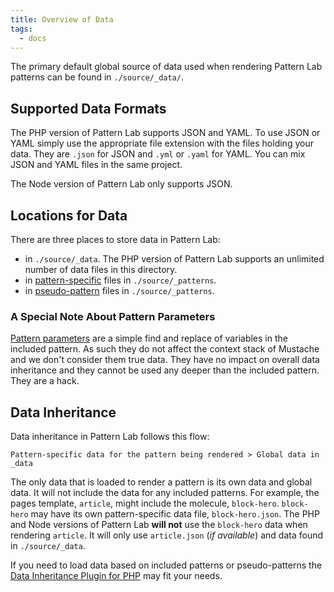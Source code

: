 ```yaml
---
title: Overview of Data
tags:
  - docs
---
```


The primary default global source of data used when rendering Pattern Lab patterns can be found in `./source/_data/`.

## Supported Data Formats

The PHP version of Pattern Lab supports JSON and YAML. To use JSON or YAML simply use the appropriate file extension with the files holding your data. They are `.json` for JSON and `.yml` or `.yaml` for YAML. You can mix JSON and YAML files in the same project.

The Node version of Pattern Lab only supports JSON.

## Locations for Data

There are three places to store data in Pattern Lab:

* in `./source/_data`. The PHP version of Pattern Lab supports an unlimited number of data files in this directory.
* in [pattern-specific](/docs/data-pattern-specific.html) files in `./source/_patterns`.
* in [pseudo-pattern](/docs/pattern-pseudo-patterns.html) files in `./source/_patterns`.

### A Special Note About Pattern Parameters

[Pattern parameters](/docs/pattern-parameters.html) are a simple find and replace of variables in the included pattern. As such they do not affect the context stack of Mustache and we don't consider them true data. They have no impact on overall data inheritance and they cannot be used any deeper than the included pattern. They are a hack.

## Data Inheritance

Data inheritance in Pattern Lab follows this flow:

```
Pattern-specific data for the pattern being rendered > Global data in _data
```

The only data that is loaded to render a pattern is its own data and global data. It will not include the data for any included patterns. For example, the pages template, `article`, might include the molecule, `block-hero`. `block-hero` may have its own pattern-specific data file, `block-hero.json`. The PHP and Node versions of Pattern Lab **will not** use the `block-hero` data when rendering `article`. It will only use `article.json` (_if available_) and data found in `./source/_data`.

If you need to load data based on included patterns or pseudo-patterns the [Data Inheritance Plugin for PHP](https://github.com/pattern-lab/plugin-php-data-inheritance) may fit your needs.
